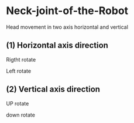 # Neck-joint-of-the-Robot
Head movement in two axis horizontal and vertical

## (1) Horizontal axis direction

 Rigtht rotate



 Left rotate



 ## (2) Vertical axis direction

 UP rotate



 down rotate
